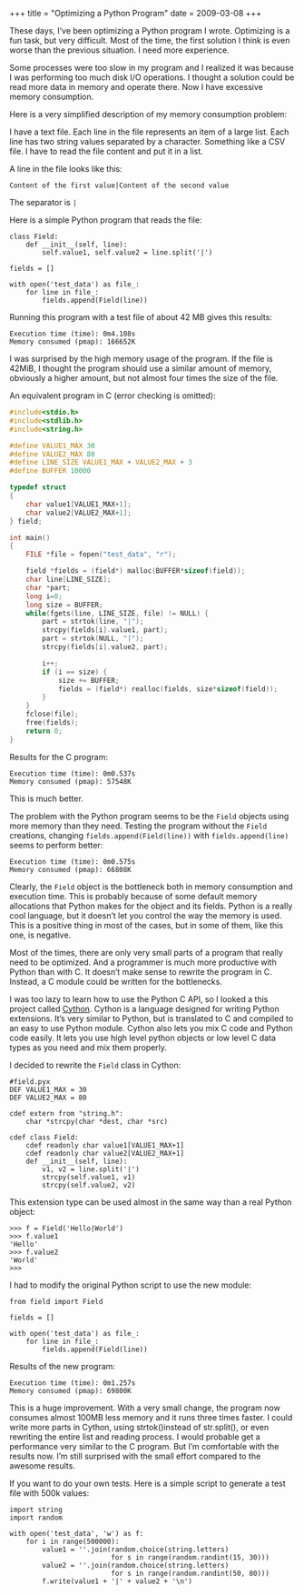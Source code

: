 +++
title = "Optimizing a Python Program"
date = 2009-03-08
+++

These days, I’ve been optimizing a Python program I wrote. Optimizing is a fun task, but very difficult. Most of the time, the first solution I think is even worse than the previous situation. I need more experience.

Some processes were too slow in my program and I realized it was because I was performing too much disk I/O operations. I thought a solution could be read more data in memory and operate there. Now I have excessive memory consumption.

Here is a very simplified description of my memory consumption problem:

I have a text file. Each line in the file represents an item of a large list. Each line has two string values separated by a character. Something like a CSV file. I have to read the file content and put it in a list.

A line in the file looks like this:

```
Content of the first value|Content of the second value
```

The separator is `|`

Here is a simple Python program that reads the file:

```cpy
class Field:
    def __init__(self, line):
        self.value1, self.value2 = line.split('|')

fields = []

with open('test_data') as file_:
    for line in file_:
        fields.append(Field(line))
```

Running this program with a test file of about 42 MB gives this results:

```
Execution time (time): 0m4.108s
Memory consumed (pmap): 166652K
```

I was surprised by the high memory usage of the program. If the file is 42MiB, I thought the program should use a similar amount of memory, obviously a higher amount, but not almost four times the size of the file.

An equivalent program in C (error checking is omitted):

```c
#include<stdio.h>
#include<stdlib.h>
#include<string.h>

#define VALUE1_MAX 30
#define VALUE2_MAX 80
#define LINE_SIZE VALUE1_MAX + VALUE2_MAX + 3
#define BUFFER 10000

typedef struct
{
    char value1[VALUE1_MAX+1];
    char value2[VALUE2_MAX+1];
} field;

int main()
{
    FILE *file = fopen("test_data", "r");

    field *fields = (field*) malloc(BUFFER*sizeof(field));
    char line[LINE_SIZE];
    char *part;
    long i=0;
    long size = BUFFER;
    while(fgets(line, LINE_SIZE, file) != NULL) {
        part = strtok(line, "|");
        strcpy(fields[i].value1, part);
        part = strtok(NULL, "|");
        strcpy(fields[i].value2, part);

        i++;
        if (i == size) {
            size += BUFFER;
            fields = (field*) realloc(fields, size*sizeof(field));
        }
    }
    fclose(file);
    free(fields);
    return 0;
}
```

Results for the C program:

```
Execution time (time): 0m0.537s
Memory consumed (pmap): 57548K
```

This is much better.

The problem with the Python program seems to be the `Field` objects using more memory than they need. Testing the program without the `Field` creations, changing `fields.append(Field(line))` with `fields.append(line)` seems to perform better:

```
Execution time (time): 0m0.575s
Memory consumed (pmap): 66808K
```

Clearly, the `Field` object is the bottleneck both in memory consumption and execution time. This is probably because of some default memory allocations that Python makes for the object and its fields. Python is a really cool language, but it doesn’t let you control the way the memory is used. This is a positive thing in most of the cases, but in some of them, like this one, is negative.

Most of the times, there are only very small parts of a program that really need to be optimized. And a programmer is much more productive with Python than with C. It doesn’t make sense to rewrite the program in C. Instead, a C module could be written for the bottlenecks.

I was too lazy to learn how to use the Python C API, so I looked a this project called [Cython](http://www.cython.org/). Cython is a language designed for writing Python extensions. It’s very similar to Python, but is translated to C and compiled to an easy to use Python module. Cython also lets you mix C code and Python code easily. It lets you use high level python objects or low level C data types as you need and mix them properly.

I decided to rewrite the `Field` class in Cython:

```
#field.pyx
DEF VALUE1_MAX = 30
DEF VALUE2_MAX = 80

cdef extern from "string.h":
    char *strcpy(char *dest, char *src)

cdef class Field:
    cdef readonly char value1[VALUE1_MAX+1]
    cdef readonly char value2[VALUE2_MAX+1]
    def __init__(self, line):
        v1, v2 = line.split('|')
        strcpy(self.value1, v1)
        strcpy(self.value2, v2)
```

This extension type can be used almost in the same way than a real Python object:

```
>>> f = Field('Hello|World')
>>> f.value1
'Hello'
>>> f.value2
'World'
>>>
```

I had to modify the original Python script to use the new module:

```cpy
from field import Field

fields = []

with open('test_data') as file_:
    for line in file_:
        fields.append(Field(line))
```

Results of the new program:

```
Execution time (time): 0m1.257s
Memory consumed (pmap): 69800K
```

This is a huge improvement. With a very small change, the program now consumes almost 100MB less memory and it runs three times faster. I could write more parts in Cython, using strtok()instead of str.split(), or even rewriting the entire list and reading process. I would probable get a performance very similar to the C program. But I’m comfortable with the results now. I’m still surprised with the small effort compared to the awesome results.

If you want to do your own tests. Here is a simple script to generate a test file with 500k values:

```cpy
import string
import random

with open('test_data', 'w') as f:
    for i in range(500000):
        value1 = ''.join(random.choice(string.letters)
                         for s in range(random.randint(15, 30)))
        value2 = ''.join(random.choice(string.letters)
                         for s in range(random.randint(50, 80)))
        f.write(value1 + '|' + value2 + '\n')
```
